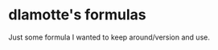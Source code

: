 dlamotte's formulas
===================

Just some formula I wanted to keep around/version and use.
